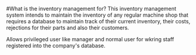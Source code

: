 #What is the inventory management for?
This inventory management system intends to maintain the inventory of any
regular machine shop that requires a database to maintain track of their current
inventory, their costs, rejections for their parts and also their customers.

Allows privileged user like manager and normal user for wkring staff registered
into the company's database.
